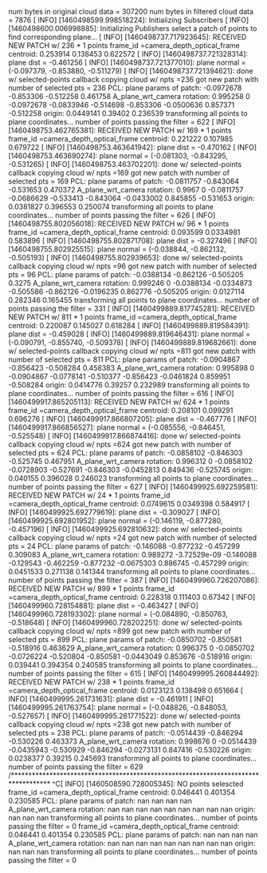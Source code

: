 num bytes in original cloud data = 307200
num bytes in filtered cloud data = 7876
[ INFO] [1460498599.998518224]: Initializing Subscribers
[ INFO] [1460498600.006998885]: Initializing Publishers
 select a patch of points to find corresponding plane...
[ INFO] [1460498737.717923645]: RECEIVED NEW PATCH w/  236 * 1 points
frame_id =camera_depth_optical_frame
centroid: 0.253914 0.138453 0.622572
[ INFO] [1460498737.721328314]: plane dist = -0.461256
[ INFO] [1460498737.721377010]: plane normal = (-0.097379, -0.853880, -0.511279)
[ INFO] [1460498737.721394621]: done w/ selected-points callback
copying cloud w/ npts =236
got new patch with number of selected pts = 236
PCL: plane params of patch: -0.0972678 -0.853306 -0.512258  0.461758
A_plane_wrt_camera rotation:
  0.995258          0 -0.0972678
-0.0833946  -0.514698  -0.853306
-0.0500636   0.857371  -0.512258
origin: 0.0449141  0.39402 0.236539
transforming all points to plane coordinates...
number of points passing the filter = 622
[ INFO] [1460498753.462765381]: RECEIVED NEW PATCH w/  169 * 1 points
frame_id =camera_depth_optical_frame
centroid: 0.221222 0.107985 0.679722
[ INFO] [1460498753.463641942]: plane dist = -0.470162
[ INFO] [1460498753.463690274]: plane normal = (-0.081303, -0.843295, -0.531265)
[ INFO] [1460498753.463702201]: done w/ selected-points callback
copying cloud w/ npts =169
got new patch with number of selected pts = 169
PCL: plane params of patch: -0.0811757 -0.843064 -0.531653  0.470372
A_plane_wrt_camera rotation:
    0.9967          0 -0.0811757
-0.0686629  -0.533413  -0.843064
-0.0433002   0.845855  -0.531653
origin: 0.0381827 0.396553 0.250074
transforming all points to plane coordinates...
number of points passing the filter = 626
[ INFO] [1460498755.802056018]: RECEIVED NEW PATCH w/  96 * 1 points
frame_id =camera_depth_optical_frame
centroid:  0.093599 0.0334981  0.583896
[ INFO] [1460498755.802871708]: plane dist = -0.327496
[ INFO] [1460498755.802925515]: plane normal = (-0.038844, -0.862132, -0.505193)
[ INFO] [1460498755.802939653]: done w/ selected-points callback
copying cloud w/ npts =96
got new patch with number of selected pts = 96
PCL: plane params of patch: -0.0388134 -0.862126 -0.505205    0.3275
A_plane_wrt_camera rotation:
  0.999246          0 -0.0388134
-0.0334873  -0.505586  -0.862126
-0.0196235   0.862776  -0.505205
origin: 0.0127114 0.282346 0.165455
transforming all points to plane coordinates...
number of points passing the filter = 331
[ INFO] [1460499889.817745281]: RECEIVED NEW PATCH w/  811 * 1 points
frame_id =camera_depth_optical_frame
centroid: 0.220087 0.145027 0.618284
[ INFO] [1460499889.819584391]: plane dist = -0.459028
[ INFO] [1460499889.819646431]: plane normal = (-0.090791, -0.855740, -0.509378)
[ INFO] [1460499889.819682661]: done w/ selected-points callback
copying cloud w/ npts =811
got new patch with number of selected pts = 811
PCL: plane params of patch: -0.0904867 -0.856423 -0.508284  0.458383
A_plane_wrt_camera rotation:
  0.995898          0 -0.0904867
-0.0778141  -0.510377  -0.856423
-0.0461824   0.859951  -0.508284
origin: 0.0414776  0.39257 0.232989
transforming all points to plane coordinates...
number of points passing the filter = 616
[ INFO] [1460499917.865205113]: RECEIVED NEW PATCH w/  624 * 1 points
frame_id =camera_depth_optical_frame
centroid: 0.208101 0.099291 0.696276
[ INFO] [1460499917.866807205]: plane dist = -0.467776
[ INFO] [1460499917.866856527]: plane normal = (-0.085556, -0.846451, -0.525548)
[ INFO] [1460499917.866874416]: done w/ selected-points callback
copying cloud w/ npts =624
got new patch with number of selected pts = 624
PCL: plane params of patch: -0.0858102 -0.846303 -0.525745  0.467951
A_plane_wrt_camera rotation:
  0.996312          0 -0.0858102
-0.0728903  -0.527691  -0.846303
-0.0452813   0.849436  -0.525745
origin: 0.040155 0.396028 0.246023
transforming all points to plane coordinates...
number of points passing the filter = 627
[ INFO] [1460499925.692259581]: RECEIVED NEW PATCH w/  24 * 1 points
frame_id =camera_depth_optical_frame
centroid: 0.0749615 0.0349398  0.584917
[ INFO] [1460499925.692779619]: plane dist = -0.309027
[ INFO] [1460499925.692801952]: plane normal = (-0.146119, -0.877280, -0.457196)
[ INFO] [1460499925.692810632]: done w/ selected-points callback
copying cloud w/ npts =24
got new patch with number of selected pts = 24
PCL: plane params of patch: -0.146088 -0.877232 -0.457299  0.309083
A_plane_wrt_camera rotation:
    0.989272 -3.72529e-09    -0.146088
   -0.129543    -0.462259    -0.877232
  -0.0675303     0.886745    -0.457299
origin: 0.0451533 0.271138 0.141344
transforming all points to plane coordinates...
number of points passing the filter = 387
[ INFO] [1460499960.726207086]: RECEIVED NEW PATCH w/  899 * 1 points
frame_id =camera_depth_optical_frame
centroid: 0.228318 0.111403  0.67342
[ INFO] [1460499960.728154881]: plane dist = -0.463427
[ INFO] [1460499960.728193302]: plane normal = (-0.084890, -0.850763, -0.518648)
[ INFO] [1460499960.728202251]: done w/ selected-points callback
copying cloud w/ npts =899
got new patch with number of selected pts = 899
PCL: plane params of patch: -0.0850702 -0.850581 -0.518916  0.463629
A_plane_wrt_camera rotation:
  0.996375          0 -0.0850702
-0.0726224  -0.520804  -0.850581
-0.0443049   0.853676  -0.518916
origin: 0.039441 0.394354 0.240585
transforming all points to plane coordinates...
number of points passing the filter = 615
[ INFO] [1460499995.260844492]: RECEIVED NEW PATCH w/  238 * 1 points
frame_id =camera_depth_optical_frame
centroid: 0.0123123 0.138498 0.651664
[ INFO] [1460499995.261731631]: plane dist = -0.461911
[ INFO] [1460499995.261763754]: plane normal = (-0.048826, -0.848053, -0.527657)
[ INFO] [1460499995.261771522]: done w/ selected-points callback
copying cloud w/ npts =238
got new patch with number of selected pts = 238
PCL: plane params of patch: -0.0514439 -0.846294 -0.530226  0.463373
A_plane_wrt_camera rotation:
  0.998676          0 -0.0514439
-0.0435943  -0.530929  -0.846294
-0.0273131   0.847416  -0.530226
origin: 0.0238377  0.39215 0.245693
transforming all points to plane coordinates...
number of points passing the filter = 629
/***********************************************************************************
^C[ INFO] [1460508590.728005345]: NO points selescted
frame_id =camera_depth_optical_frame
centroid: 0.046441 0.401354 0.230585
PCL: plane params of patch: nan nan nan nan
A_plane_wrt_camera rotation:
nan nan nan
nan nan nan
nan nan nan
origin: nan nan nan
transforming all points to plane coordinates...
number of points passing the filter = 0
frame_id =camera_depth_optical_frame
centroid: 0.046441 0.401354 0.230585
PCL: plane params of patch: nan nan nan nan
A_plane_wrt_camera rotation:
nan nan nan
nan nan nan
nan nan nan
origin: nan nan nan
transforming all points to plane coordinates...
number of points passing the filter = 0

